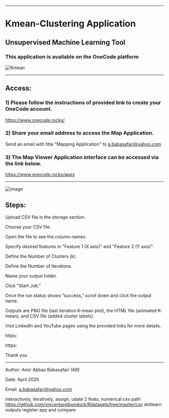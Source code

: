 --------------------------------------------------------------------------------------------------------------------------------------

# Kmean-Clustering Application
## Unsupervised Machine Learning Tool
### This application is available on the OneCode platform


![Kmean](https://github.com/user-attachments/assets/60c5da25-afda-47ac-a529-81173d9650fb)

--------------------------------------------------------------------------------------------------------------------------------------

## Access:

### 1) Please follow the instructions of provided link to create your OneCode account.
https://www.onecode.rocks/

### 2) Share your email address to access the Map Application.
Send an email with title "Mapping Application" to a.babasafari@yahoo.com

### 3) The Map Viewer Application interface can be accessed via the link below.
https://www.onecode.rocks/apps

--------------------------------------------------------------------------------------------------------------------------------------

![image](https://github.com/user-attachments/assets/169bd5f9-cf51-4f12-87b8-c43205ce2f0e)

## Steps:

Upload CSV file in the storage section.

Choose your CSV file.

Open the file to see the column names. 

Specify desired features in "Feature 1 (X axis)" and "Feature 2 (Y axis)".

Define the Number of Clusters (k). 

Define the Number of Iterations. 

Name your output folder.

Click "Start Job."

Once the run status shows “success,” scroll down and click the output name.

Outputs are PNG file (last iteration K-mean plot), the HTML file (animated K-mean), and CSV file (added cluster labels).

Visit LinkedIn and YouTube pages using the provided links for more details.

https:

https:

Thank you

--------------------------------------------------------------------------------------------------------------------------------------

Author: Amir Abbas Babasafari (AB)

Date: April 2025

Email: a.babasafari@yahoo.com



interactively, iteratively, assign, udate
2 feats, numerical
csv path
https://github.com/vincentarelbundock/Rdatasets/tree/master/csv
skitlearn
outputs
register app and compare


